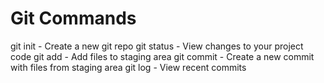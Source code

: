 # Git Commands

git init - Create a new git repo
git status - View changes to your project code
git add - Add files to staging area
git commit - Create a new commit with files from staging area
git log - View recent commits